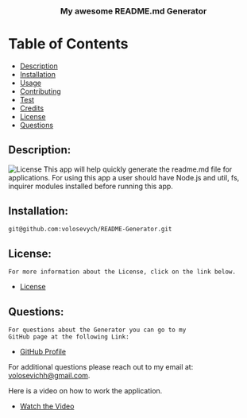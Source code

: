 <p align="center">
  <h3 align="center">My awesome README.md Generator</h3>
  
# Table of Contents
- [Description](#description)
- [Installation](#installation)
- [Usage](#usage) 
- [Contributing](#contributing)
- [Test](#test)
- [Credits](#credits)
- [License](#license) 
- [Questions](#questions)
## Description:
![License](https://img.shields.io/badge/License--blue.svg "License Badge")
    This app will help quickly generate the readme.md file for applications. For using this app a user should have Node.js and util, fs, inquirer modules installed before running this app.
## Installation:
    git@github.com:volosevych/README-Generator.git
## License:
    For more information about the License, click on the link below.
    
- [License](https://opensource.org/licenses/)
## Questions:
    For questions about the Generator you can go to my 
    GitHub page at the following Link: 
- [GitHub Profile](https://github.com/volosevych)

For additional questions please reach out to my email at: volosevichh@gmail.com.

Here is a video on how to work the application.
- [Watch the Video](https://www.youtube.com/watch?v=jiU87qBsveQ)